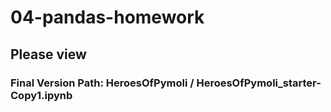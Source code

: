 # 04-pandas-homework
## Please view
### Final Version Path: HeroesOfPymoli / HeroesOfPymoli_starter-Copy1.ipynb
